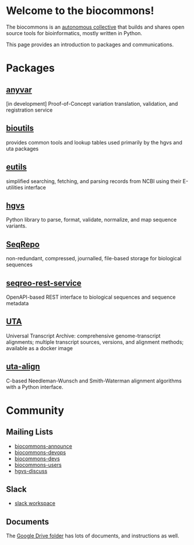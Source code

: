 # Welcome to the biocommons!

The biocommons is an [autonomous
collective](https://youtu.be/ZtYU87QNjPw?t=60) that builds and shares
open source tools for bioinformatics, mostly written in Python.

This page provides an introduction to packages and communications.


# Packages

## [anyvar](https://github.com/biocommons/anyvar)
[in development] Proof-of-Concept variation translation, validation, and registration service

## [bioutils](https://github.com/biocommons/bioutils)
provides common tools and lookup tables used primarily by the hgvs and uta packages

## [eutils](https://github.com/biocommons/eutils)
simplified searching, fetching, and parsing records from NCBI using their E-utilities interface

## [hgvs](https://github.com/biocommons/hgvs)
Python library to parse, format, validate, normalize, and map sequence variants.

## [SeqRepo](https://github.com/biocommons/biocommons.seqrepo)
non-redundant, compressed, journalled, file-based storage for biological sequences

## [seqreo-rest-service](https://github.com/biocommons/seqrepo-rest-service)
OpenAPI-based REST interface to biological sequences and sequence metadata

## [UTA](https://github.com/biocommons/uta)
Universal Transcript Archive: comprehensive genome-transcript
alignments; multiple transcript sources, versions, and alignment
methods; available as a docker image

## [uta-align](https://github.com/biocommons/uta-align)
C-based Needleman-Wunsch and Smith-Waterman alignment algorithms with
a Python interface.


# Community

## Mailing Lists

* [biocommons-announce](https://groups.google.com/g/biocommons-announce)
* [biocommons-devops](https://groups.google.com/g/biocommons-devops)
* [biocommons-devs](https://groups.google.com/g/biocommons-devs)
* [biocommons-users](https://groups.google.com/g/biocommons-users)
* [hgvs-discuss](https://groups.google.com/g/hgvs-discuss)

## Slack

* [slack workspace](https://biocommons.slack.com/)

## Documents

The [Google Drive
folder](https://drive.google.com/drive/folders/0ByWpa1IeblpxfnhjUEYya3Ewbjh0UVBzaWVieUdnTUNNY3UtbGhybDQtdTVhVnZBQlg4Nzg?usp=sharing)
has lots of documents, and instructions as well.

